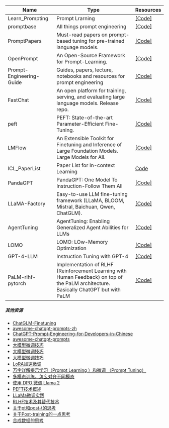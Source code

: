 | Name| Type |Resources|
| ------- | ----- | ------ |
|Learn_Prompting|Prompt Lrarning|[[Code]](https://github.com/trigaten/Learn_Prompting)|
|promptbase|All things prompt engineering|[[Code]](https://github.com/microsoft/promptbase)|
|PromptPapers|Must-read papers on prompt-based tuning for pre-trained language models.|[[Code]](https://github.com/thunlp/PromptPapers)|
|OpenPrompt|An Open-Source Framework for Prompt-Learning.|[[Code]](https://github.com/thunlp/OpenPrompt)|
|Prompt-Engineering-Guide|Guides, papers, lecture, notebooks and resources for prompt engineering|[[Code]](https://github.com/dair-ai/Prompt-Engineering-Guide)|
|FastChat|An open platform for training, serving, and evaluating large language models. Release repo.|[[Code]](https://github.com/lm-sys/FastChat)|
|peft|PEFT: State-of-the-art Parameter-Efficient Fine-Tuning.|[[Code]](https://github.com/huggingface/peft)|
|LMFlow|An Extensible Toolkit for Finetuning and Inference of Large Foundation Models. Large Models for All.|[[Code]](https://github.com/OptimalScale/LMFlow)|
|ICL_PaperList|Paper List for In-context Learning|[Code](https://github.com/dqxiu/ICL_PaperList)|
|PandaGPT|PandaGPT: One Model To Instruction-Follow Them All|[[Code]](https://github.com/yxuansu/PandaGPT)|
|LLaMA-Factory|Easy-to-use LLM fine-tuning framework (LLaMA, BLOOM, Mistral, Baichuan, Qwen, ChatGLM).|[[Code]](https://github.com/hiyouga/LLaMA-Factory)|
|AgentTuning|AgentTuning: Enabling Generalized Agent Abilities for LLMs|[[Code]](https://github.com/THUDM/AgentTuning)|
|LOMO|LOMO: LOw-Memory Optimization|[[Code]](https://github.com/OpenLMLab/LOMO)|
|GPT-4-LLM|Instruction Tuning with GPT-4|[[Code]](https://github.com/Instruction-Tuning-with-GPT-4/GPT-4-LLM)|
|PaLM-rlhf-pytorch|Implementation of RLHF (Reinforcement Learning with Human Feedback) on top of the PaLM architecture. Basically ChatGPT but with PaLM|[[Code]](https://github.com/lucidrains/PaLM-rlhf-pytorch)|


##### 其他资源

- [ChatGLM-Finetuning](https://github.com/liucongg/ChatGLM-Finetuning)
- [awesome-chatgpt-prompts-zh](https://github.com/PlexPt/awesome-chatgpt-prompts-zh)
- [ChatGPT-Prompt-Engineering-for-Developers-in-Chinese](https://github.com/GitHubDaily/ChatGPT-Prompt-Engineering-for-Developers-in-Chinese)
- [awesome-chatgpt-prompts](https://github.com/f/awesome-chatgpt-prompts)
- [大模型微调技巧](https://mp.weixin.qq.com/s/B5TE9UiuI19-XfpFcMCu1A)
- [大模型微调技巧](https://mp.weixin.qq.com/s/lYJcnUW9qtTsAF7_G8bKhA)
- [大模型微调技巧](https://mp.weixin.qq.com/s/uaIA5I4q7y0VjjHrrgJeWA)
- [LoRA加速微调](https://mp.weixin.qq.com/s/3FG5I7VPAs4Tbqpffx7tVA)
- [万字详解提示学习（Prompt Learning ）和微调 （Prompt Tuning）](https://mp.weixin.qq.com/s/-gAi4bc7pLdMnOGSS9q_zQ)
- [多模态训练，怎么对齐不同模态](https://mp.weixin.qq.com/s/1Ob7Se02nIRZybIyitMvmw) 
- [使用 DPO 微调 Llama 2](https://mp.weixin.qq.com/s/IQXO-wjWduP4Ha2deCm08g)
- [PEFT技术概述](https://mp.weixin.qq.com/s/tyVfJc_ZUZgfmNvD2FGQTw)
- [LLaMa微调实践](https://mp.weixin.qq.com/s/cgW0xMQNn7Q6N92O_4GZPw)
- [RLHF技术及其替代技术](https://mp.weixin.qq.com/s/Cf7fTJiHKDMGKo_VEj_wGA)
- [关于pt和post-t的思考](https://mp.weixin.qq.com/s/sFdnWwWXouU2ZPbf5GoXhA)
- [关于Post-training的一点思考](https://mp.weixin.qq.com/s/dvyvKExTl5t9aQDPd4hDJg)
- [合成数据的思考](https://mp.weixin.qq.com/s/k_lpWa1FCnE6gj6qz4r7Jg)
